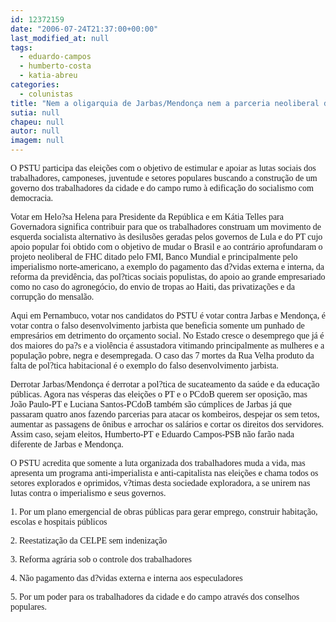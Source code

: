 ```yaml
---
id: 12372159
date: "2006-07-24T21:37:00+00:00"
last_modified_at: null
tags:
  - eduardo-campos
  - humberto-costa
  - katia-abreu
categories:
  - colunistas
title: "Nem a oligarquia de Jarbas/Mendonça nem a parceria neoliberal de Humberto e Eduardo Campos (Kátia Telles)"
sutia: null
chapeu: null
autor: null
imagem: null
---
```

<p><P><FONT face=Verdana>O PSTU participa das eleições com o objetivo de estimular e apoiar as lutas sociais dos trabalhadores, camponeses, juventude e setores populares buscando a construção de um governo dos trabalhadores da cidade e do campo rumo à edificação do socialismo com democracia. </FONT></P></p>
<p><P><FONT face=Verdana>Votar em Helo?sa Helena para Presidente da República e em Kátia Telles para Governadora significa contribuir para que os trabalhadores construam um movimento de esquerda socialista alternativo às desilusões geradas pelos governos de Lula e do PT cujo apoio popular foi obtido com o objetivo de mudar o Brasil e ao contrário aprofundaram o projeto neoliberal de FHC ditado pelo FMI, Banco Mundial e principalmente pelo imperialismo norte-americano, a exemplo do pagamento das d?vidas externa e interna, da reforma da previdência, das pol?ticas sociais populistas, do apoio ao grande empresariado como no caso do agronegócio, do envio </FONT><FONT face=Verdana>de tropas ao Haiti, das privatizações e da corrupção do mensalão.</FONT></P></p>
<p><P><FONT face=Verdana>Aqui em Pernambuco, votar nos candidatos do PSTU é votar contra Jarbas e Mendonça, é votar contra o falso desenvolvimento jarbista que beneficia somente um punhado de empresários em detrimento do orçamento social. No Estado cresce o desemprego que já é dos maiores do pa?s e a violência é assustadora vitimando principalmente as mulheres e a população pobre, negra e desempregada. O caso das 7 mortes da Rua Velha produto da falta de pol?tica habitacional é o exemplo do falso desenvolvimento jarbista.</FONT></P></p>
<p><P><FONT face=Verdana>Derrotar Jarbas/Mendonça é derrotar a pol?tica de sucateamento da saúde e da educação públicas. Agora nas vésperas das eleições o PT e o PCdoB querem ser oposição, mas João Paulo-PT e Luciana Santos-PCdoB também são cúmplices de Jarbas já que passaram quatro anos fazendo parcerias para atacar os kombeiros, despejar os sem tetos, aumentar as passagens de ônibus e arrochar os salários e cortar os direitos dos servidores. Assim caso, sejam eleitos, Humberto-PT e Eduardo Campos-PSB não farão nada diferente de Jarbas e Mendonça.</FONT></P></p>
<p><P><FONT face=Verdana>O PSTU acredita que somente a luta organizada dos trabalhadores muda a vida, mas apresenta um programa anti-imperialista e anti-capitalista nas eleições e chama todos os setores explorados e oprimidos, v?timas desta sociedade exploradora, a se unirem nas lutas contra o imperialismo e seus governos.</FONT></P></p>
<p><P><FONT face=Verdana>1. Por um plano emergencial de obras públicas para gerar emprego, construir habitação, escolas e hospitais públicos</FONT></P></p>
<p><P><FONT face=Verdana>2. Reestatização da CELPE sem indenização</FONT></P></p>
<p><P><FONT face=Verdana>3. Reforma agrária sob o controle dos trabalhadores</FONT></P></p>
<p><P><FONT face=Verdana>4. Não pagamento das d?vidas externa e interna aos especuladores</FONT></P><FONT face=Verdana></p>
<p><P>5. Por um poder para os trabalhadores da cidade e do campo através dos conselhos populares.</P></FONT> </p>
